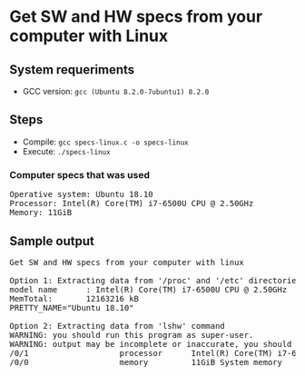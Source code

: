 # Get SW and HW specs from your computer with Linux

## System requeriments
* GCC version: `gcc (Ubuntu 8.2.0-7ubuntu1) 8.2.0`

## Steps
* Compile: `gcc specs-linux.c -o specs-linux`
* Execute: `./specs-linux `

### Computer specs that was used
<pre>
Operative system: Ubuntu 18.10
Processor: Intel(R) Core(TM) i7-6500U CPU @ 2.50GHz
Memory: 11GiB
</pre>

## Sample output
<pre>
Get SW and HW specs from your computer with linux

Option 1: Extracting data from '/proc' and '/etc' directories
model name      : Intel(R) Core(TM) i7-6500U CPU @ 2.50GHz
MemTotal:       12163216 kB
PRETTY_NAME="Ubuntu 18.10"

Option 2: Extracting data from 'lshw' command
WARNING: you should run this program as super-user.
WARNING: output may be incomplete or inaccurate, you should run this program as super-user.
/0/1                   processor      Intel(R) Core(TM) i7-6500U CPU @ 2.50GHz
/0/0                   memory         11GiB System memory
</pre>
